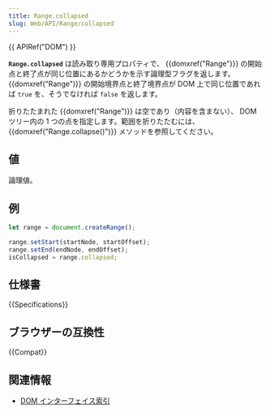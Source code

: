 ```yaml
---
title: Range.collapsed
slug: Web/API/Range/collapsed
---
```


{{ APIRef("DOM") }}

**`Range.collapsed`** は読み取り専用プロパティで、 {{domxref("Range")}} の開始点と終了点が同じ位置にあるかどうかを示す論理型フラグを返します。 {{domxref("Range")}} の開始境界点と終了境界点が DOM 上で同じ位置であれば `true` を、そうでなければ `false` を返します。

折りたたまれた {{domxref("Range")}} は空であり（内容を含まない）、 DOM ツリー内の 1 つの点を指定します。範囲を折りたたむには、 {{domxref("Range.collapse()")}} メソッドを参照してください。

## 値

論理値。

## 例

```js
let range = document.createRange();

range.setStart(startNode, startOffset);
range.setEnd(endNode, endOffset);
isCollapsed = range.collapsed;
```

## 仕様書

{{Specifications}}

## ブラウザーの互換性

{{Compat}}

## 関連情報

- [DOM インターフェイス索引](/ja/docs/Web/API/Document_Object_Model)
